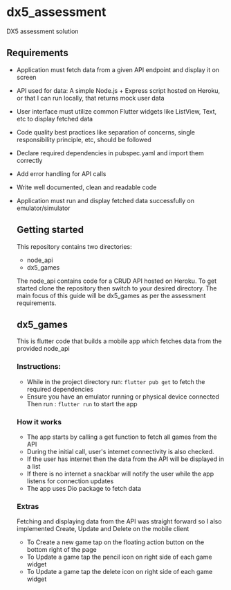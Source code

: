 # dx5_assessment
DX5 assessment solution

## Requirements
* Application must fetch data from a given API endpoint and display it on screen
* API used for data: A simple Node.js + Express script hosted on Heroku, or that I can run locally, that returns mock user data
* User interface must utilize common Flutter widgets like ListView, Text, etc to display fetched data
* Code quality best practices like separation of concerns, single responsibility principle, etc, should be followed
* Declare required dependencies in pubspec.yaml and import them correctly
* Add error handling for API calls
* Write well documented, clean and readable code
* Application must run and display fetched data successfully on emulator/simulator

  ## Getting started
  This repository contains two directories:
   * node_api
   * dx5_games

  The node_api contains code for a CRUD API hosted on Heroku.
  To get started clone the repository then switch to your desired directory. The main focus of this guide will be dx5_games as per the assessment requirements.

  ## dx5_games
    This is flutter code that builds a mobile app which fetches data from the provided node_api

  ### Instructions:
    * While in the project directory run: `flutter pub get` to fetch the required dependencies
    * Ensure you have an emulator running or physical device connected Then run : `flutter run`  to start the app
 
  ### How it works
  * The app starts by calling a get function to fetch all games from the API
  * During the initial call, user's internet connectivity is also checked.
  * If the user has internet then the data from the API will be displayed in a list
  * If there is no internet a snackbar will notify the user while the app listens for connection updates
  * The app uses Dio package to fetch data

  ### Extras
  Fetching and displaying data from the API was straight forward so I also implemented Create, Update and Delete on the mobile client
  * To Create a new game tap on the floating action button on the bottom right of the page
  * To Update a game tap the pencil icon on right side of each game widget
  *  To Update a game tap the delete icon on right side of each game widget
  


  



